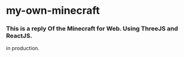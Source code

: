 # my-own-minecraft

### This is a reply Of the Minecraft for Web. Using ThreeJS and ReactJS.

in production.
